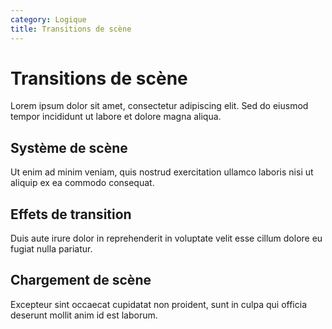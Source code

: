 ```yaml
---
category: Logique
title: Transitions de scène
---
```


# Transitions de scène

Lorem ipsum dolor sit amet, consectetur adipiscing elit. Sed do eiusmod tempor incididunt ut labore et dolore magna aliqua.

## Système de scène

Ut enim ad minim veniam, quis nostrud exercitation ullamco laboris nisi ut aliquip ex ea commodo consequat.

## Effets de transition

Duis aute irure dolor in reprehenderit in voluptate velit esse cillum dolore eu fugiat nulla pariatur.

## Chargement de scène

Excepteur sint occaecat cupidatat non proident, sunt in culpa qui officia deserunt mollit anim id est laborum.
